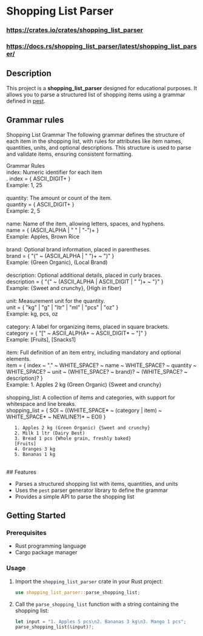 ﻿# Shopping List Parser
### https://crates.io/crates/shopping_list_parser 
### https://docs.rs/shopping_list_parser/latest/shopping_list_parser/
## Description

This project is a **shopping_list_parser** designed for educational purposes. It allows you to parse a structured list of shopping items using a grammar defined in [pest](https://pest.rs/).
## Grammar rules
Shopping List Grammar
The following grammar defines the structure of each item in the shopping list, with rules for attributes like item names, quantities, units, and optional descriptions. This structure is used to parse and validate items, ensuring consistent formatting.

Grammar Rules<br>
index: Numeric identifier for each item<br>.
index = { ASCII_DIGIT+ }<br>
Example: 1, 25<br><br>
quantity: The amount or count of the item.<br>
quantity = { ASCII_DIGIT+ }<br>
Example: 2, 5<br><br>
name: Name of the item, allowing letters, spaces, and hyphens.<br>
name = { (ASCII_ALPHA | " " | "-")+ }<br>
Example: Apples, Brown Rice<br><br>
brand: Optional brand information, placed in parentheses.<br>
brand = { "(" ~ (ASCII_ALPHA | " ")+ ~ ")" }<br>
Example: (Green Organic), (Local Brand)<br><br>
description: Optional additional details, placed in curly braces.<br>
description = { "{" ~ (ASCII_ALPHA | ASCII_DIGIT | " ")+ ~ "}" }<br>
Example: {Sweet and crunchy}, {High in fiber}<br><br>
unit: Measurement unit for the quantity.<br>
unit = { "kg" | "g" | "ltr" | "ml" | "pcs" | "oz" }<br>
Example: kg, pcs, oz<br><br>
category: A label for organizing items, placed in square brackets.<br>
category = { "[" ~ ASCII_ALPHA+ ~ ASCII_DIGIT* ~ "]" }<br>
Example: [Fruits], [Snacks1]<br><br>
item: Full definition of an item entry, including mandatory and optional elements.<br>
item = { index ~ "." ~ WHITE_SPACE? ~ name ~ WHITE_SPACE? ~ quantity ~ WHITE_SPACE? ~ unit ~ (WHITE_SPACE? ~ brand)? ~ (WHITE_SPACE? ~ description)? }<br>
Example: 1. Apples 2 kg (Green Organic) {Sweet and crunchy}<br><br>
shopping_list: A collection of items and categories, with support for whitespace and line breaks.<br>
shopping_list = { SOI ~ ((WHITE_SPACE* ~ (category | item) ~ WHITE_SPACE* ~ NEWLINE?)* ~ EOI) }<br>
```
   1. Apples 2 kg (Green Organic) {Sweet and crunchy}
   2. Milk 1 ltr (Dairy Best)
   3. Bread 1 pcs {Whole grain, freshly baked}
   [Fruits]
   4. Oranges 3 kg
   5. Bananas 1 kg
```
<br>
## Features

- Parses a structured shopping list with items, quantities, and units
- Uses the `pest` parser generator library to define the grammar
- Provides a simple API to parse the shopping list

## Getting Started

### Prerequisites

- Rust programming language
- Cargo package manager

### Usage

1. Import the `shopping_list_parser` crate in your Rust project:

   ```rust
   use shopping_list_parser::parse_shopping_list;
   ```

2. Call the `parse_shopping_list` function with a string containing the shopping list:

   ```rust
   let input = "1. Apples 5 pcs\n2. Bananas 3 kg\n3. Mango 1 pcs";
   parse_shopping_list(&input)?;
   ```
